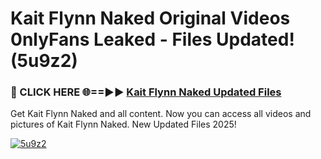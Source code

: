 # Kait Flynn Naked Original Videos 0nlyFans Leaked - Files Updated! (5u9z2)

<h3>🔴 CLICK HERE 🌐==►► <a href="https://tinyurl.com/up5wt9bj" rel="nofollow">Kait Flynn Naked Updated Files</a></h3>

Get Kait Flynn Naked and all content. Now you can access all videos and pictures of Kait Flynn Naked. New Updated Files 2025!

[![5u9z2](https://i.imgur.com/ABiUzMV.gif)](https://tinyurl.com/up5wt9bj)
